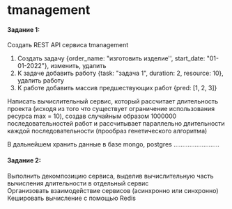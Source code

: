 # tmanagement
#### Задание 1:
Создать REST API сервиса tmanagement
1) Создать задачу {order_name: "изготовить изделие'', start_date: "01-01-2022"}, изменить, удалить
2) К задаче добавить работу {task: "задача 1", duration: 2, resource: 10}, удалить работу
3) К работе добавить массив предшествующих работ {pred: [1, 2, 3]}

Написать вычислительный сервис, который рассчитает длительность проекта (исходя из того что существует ограничение использования ресурса max = 10), создав случайным образом 1000000 последовательностей работ и рассчитывает параллельно  длительности каждой последовательности (прообраз генетического алгоритма)

В дальнейшем хранить данные в базе mongo, postgres ..........................

#### Задание 2:
Выполнить декомпозицию сервиса, выделив вычислительную часть вычисления длительности в отдельный сервис  
Организовать взаимодействие сервисов (асинхронно или синхронно)  
Кешировать вычисление с помощью Redis  
